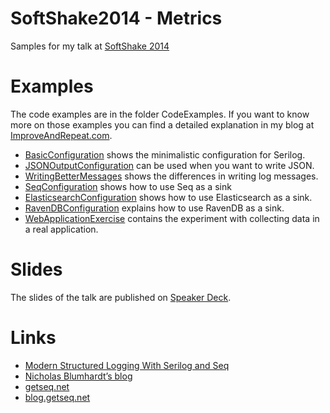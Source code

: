 SoftShake2014 - Metrics
===================

Samples for my talk at [SoftShake 2014](http://soft-shake.ch/2014/program/sessions/metrics-based-decisions.html)

# Examples
The code examples are in the folder CodeExamples. If you want to know more on those examples you can find a detailed explanation in my blog at [ImproveAndRepeat.com](http://improveandrepeat.com/category/insight/).

* [BasicConfiguration](./CodeExamples/BasicConfiguration/) shows the minimalistic configuration for Serilog.
* [JSONOutputConfiguration](./CodeExamples/JSONOutputConfiguration) can be used when you want to write JSON.
* [WritingBetterMessages](./CodeExamples/WritingBetterMessages) shows the differences in writing log messages.
* [SeqConfiguration](./CodeExamples/SeqConfiguration) shows how to use Seq as a sink
* [ElasticsearchConfiguration](./CodeExamples/ElasticsearchConfiguration) shows how to use Elasticsearch as a sink.
* [RavenDBConfiguration](./CodeExamples/RavenDBConfiguration) explains how to use RavenDB as a sink.
* [WebApplicationExercise](./CodeExamples/WebApplicationExercise) contains the experiment with collecting data in a real application.

# Slides
The slides of the talk are published on [Speaker Deck](https://speakerdeck.com/jgraber/metrics-based-decisions-at-softshake-2014).

# Links
* [Modern Structured Logging With Serilog and Seq](http://www.pluralsight.com/training/Courses/TableOfContents/modern-structured-logging-serilog-seq)
* [Nicholas Blumhardt’s blog](http://nblumhardt.com/)
* [getseq.net](http://getseq.net)
* [blog.getseq.net](http://blog.getseq.net/)

